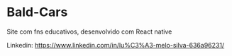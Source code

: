 # Bald-Cars
Site com fns educativos, desenvolvido com React native

Linkedin: https://www.linkedin.com/in/lu%C3%A3-melo-silva-636a96231/

